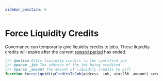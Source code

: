 ```yaml
---
sidebar_position: 6
---
```


# Force Liquidity Credits

Governance can temporarily give liquidity credits to jobs. These liquidity credits will expire after the current [reward period](../../tokenomics/job-payment-mechanisms/credit-mining#reward-periods) has ended.

```js
/// @notice Gifts liquidity credits to the specified job
/// @param _job The address of the job being credited
/// @param _amount The amount of liquidity credits to gift
function forceLiquidityCreditsToJob(address _job, uint256 _amount) external;
```
